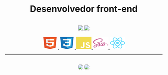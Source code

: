 <h1 align="center">
    Desenvolvedor front-end
</h1>


<br>

<div align="center">
    <a href="https://github.com/Leo-Henrique">
    <img height="180em" 
    src="https://github-readme-stats.vercel.app/api?username=Leo-Henrique&show_icons=true&theme=github_dark&include_all_commits=true&count_private=true"/>
    <img height="180em" 
    src="https://github-readme-stats.vercel.app/api/top-langs/?username=Leo-Henrique&layout=compact&langs_count=7&theme=github_dark"/>

</div>

<br>

<div align="center">
    <img alt="HTML" 
    height="40" 
    width="50" 
    src="https://raw.githubusercontent.com/devicons/devicon/master/icons/html5/html5-original.svg"/>
    <img alt="CSS" 
    height="40" 
    width="50" 
    src="https://raw.githubusercontent.com/devicons/devicon/master/icons/css3/css3-original.svg">
    <img alt="JS" 
    height="40" 
    width="50" 
    src="https://raw.githubusercontent.com/devicons/devicon/master/icons/javascript/javascript-plain.svg">
    <img alt="SASS" 
    height="40" 
    width="50" 
    src="https://raw.githubusercontent.com/devicons/devicon/master/icons/sass/sass-original.svg">
    <img alt="React" 
    height="40" 
    width="50" 
    src="https://raw.githubusercontent.com/devicons/devicon/master/icons/react/react-original.svg">
</div>

***

<br>

<div align="center">
    <a href="mailto: leonardo0507.henrique@gmail.com" 
    target="_blank">
        <img style="border-radius: 5px"
        src="https://img.shields.io/badge/Gmail-%23333?style=for-the-badge&logo=gmail&logoColor=white">
    </a>
    <a href="https://www.linkedin.com/in/leonardo-henrique-/" 
    target="_blank">
        <img style="border-radius: 5px"
        src="https://img.shields.io/badge/LinkedIn-0077B5?style=for-the-badge&logo=linkedin&logoColor=white">
    </a> 
</div>